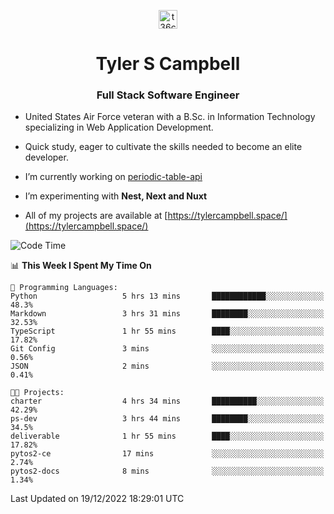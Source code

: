<p align="center">
<a href="https://www.linkedin.com/in/t36campbell" target="blank"><img align="center" src="https://ik.imagekit.io/t36campbell/Portfolio/linkedin.png.original_m8bbGgPh6.png" alt="t36campbell" height="30" width="30" /></a>
</p>
<h1 align="center">Tyler S Campbell</h1>
<h3 align="center">Full Stack Software Engineer</h3>

* United States Air Force veteran with a B.Sc. in Information Technology specializing in Web Application Development. 

* Quick study, eager to cultivate the skills needed to become an elite developer.

* I’m currently working on [periodic-table-api](https://github.com/t36campbell/periodic-table-api)

* I’m experimenting with **Nest, Next and Nuxt**

* All of my projects are available at [https://tylercampbell.space/](https://tylercampbell.space/)

<!--START_SECTION:waka-->
![Code Time](http://img.shields.io/badge/Code%20Time-2%2C050%20hrs%2054%20mins-blue)

📊 **This Week I Spent My Time On** 

```text
💬 Programming Languages: 
Python                   5 hrs 13 mins       ████████████░░░░░░░░░░░░░   48.3% 
Markdown                 3 hrs 31 mins       ████████░░░░░░░░░░░░░░░░░   32.53% 
TypeScript               1 hr 55 mins        ████░░░░░░░░░░░░░░░░░░░░░   17.82% 
Git Config               3 mins              ░░░░░░░░░░░░░░░░░░░░░░░░░   0.56% 
JSON                     2 mins              ░░░░░░░░░░░░░░░░░░░░░░░░░   0.41%

🐱‍💻 Projects: 
charter                  4 hrs 34 mins       ██████████░░░░░░░░░░░░░░░   42.29% 
ps-dev                   3 hrs 44 mins       ████████░░░░░░░░░░░░░░░░░   34.5% 
deliverable              1 hr 55 mins        ████░░░░░░░░░░░░░░░░░░░░░   17.82% 
pytos2-ce                17 mins             ░░░░░░░░░░░░░░░░░░░░░░░░░   2.74% 
pytos2-docs              8 mins              ░░░░░░░░░░░░░░░░░░░░░░░░░   1.34%

```


 Last Updated on 19/12/2022 18:29:01 UTC
<!--END_SECTION:waka-->
